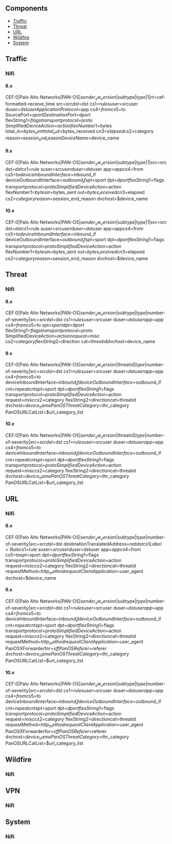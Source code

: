 ## Components
* [Traffic](#Traffic)
* [Threat](#Threat)
* [URL](#URL)
* [Wildfire](#Wildfire)
* [System](#Wildfire)

## Traffic
### Nifi

#### 8.x
CEF:0|Palo Alto Networks|PAN-OS|$sender_sw_version|$subtype|$type|1|rt=$cef-formatted-receive_time src=$src dst=$dst cs1=$rule suser=$srcuser duser=$dstuser ApplicationProtocol=$app cs4=$from cs5=$to SourcePort=$sport DestinationPort=$dport flexString1=$flags transportprotocol=$proto SimplifiedDeviceAction=$action flexNumber1=$bytes total_in=$bytes_sent total_out=$bytes_received cn3=$elapsed cs2=$category reason=$session_end_reason DeviceName=$device_name
#### 9.x
CEF:0|Palo Alto Networks|PAN-OS|$sender_sw_version|$subtype|$type|1|src=$src dst=$dst cs1=$rule suser=$srcuser duser=$dstuser app=$app cs4=$from cs5=$to deviceInboundInterface=$inbound_if deviceOutboundInterface=$outbound_if spt=$sport dpt=$dport flexString1=$flags transportprotocol=$proto SimplifiedDeviceAction=$action flexNumber1=$bytes in=$bytes_sent out=$bytes_received cn3=$elapsed cs2=$category reason=$session_end_reason dvchost=$device_name
#### 10.x
CEF:0|Palo Alto Networks|PAN-OS|$sender_sw_version|$subtype|$type|1|src=$src dst=$dst cs1=$rule suser=$srcuser duser=$dstuser app=$app cs4=$from cs5=$to deviceInboundInterface=$inbound_if deviceOutboundInterface=$outbound_if spt=$sport dpt=$dport flexString1=$flags transportprotocol=$proto SimplifiedDeviceAction=$action flexNumber1=$bytes in=$bytes_sent out=$bytes_received cn3=$elapsed cs2=$category reason=$session_end_reason dvchost=$device_name

## Threat
### Nifi
#### 8.x
CEF:0|Palo Alto Networks|PAN-OS|$sender_sw_version|$subtype|$type|$number-of-severity|src=$src dst=$dst cs1=$rule suser=$srcuser duser=$dstuser app=$app cs4=$from cs5=$to spt=$sport dpt=$dport flexString1=$flags transportprotocol=$proto SimplifiedDeviceAction=$action request=$misc cs2=$category flexString2=$direction cat=$threatid dvchost=$device_name 

#### 9.x
CEF:0|Palo Alto Networks|PAN-OS|$sender_sw_version|$threatid|$type|$number-of-severity|src=$src dst=$dst cs1=$rule suser=$srcuser duser=$dstuser app=$app cs4=$from cs5=$to deviceInboundInterface=$inbound_if deviceOutboundInterface=$outbound_if cnt=$repeatcnt spt=$sport dpt=$dport flexString1=$flags transportprotocol=$proto SimplifiedDeviceAction=$action request=$misc cs2=$category flexString2=$direction cat=$threatid dvchost=$device_name PanOSThreatCategory=$thr_category PanOSURLCatList=$url_category_list

#### 10.x
CEF:0|Palo Alto Networks|PAN-OS|$sender_sw_version|$threatid|$type|$number-of-severity|src=$src dst=$dst cs1=$rule suser=$srcuser duser=$dstuser app=$app cs4=$from cs5=$to deviceInboundInterface=$inbound_if deviceOutboundInterface=$outbound_if cnt=$repeatcnt spt=$sport dpt=$dport flexString1=$flags transportprotocol=$proto SimplifiedDeviceAction=$action request=$misc cs2=$category flexString2=$direction cat=$threatid dvchost=$device_name PanOSThreatCategory=$thr_category PanOSURLCatList=$url_category_list


## URL
### Nifi
#### 8.x
CEF:0|Palo Alto Networks|PAN-OS|$sender_sw_version|$subtype|$type|$number-of-severity|src=$src dst=$dst destinationTranslatedAddress=$natdst cs1Label=Rule cs1=$rule suser=$srcuser duser=$dstuser app=$app cs4=$from cs5=$to spt=$sport dpt=$dport flexString1=$flags transportprotocol=$proto SimplifiedDeviceAction=$action request=$misc cs2=$category flexString2=$direction cat=$threatid requestMethod=$http_method requestClientApplication=$user_agent dvchost=$device_name 

#### 9.x
CEF:0|Palo Alto Networks|PAN-OS|$sender_sw_version|$subtype|$type|$number-of-severity|src=$src dst=$dst cs1=$rule suser=$srcuser duser=$dstuser app=$app cs4=$from cs5=$to deviceInboundInterface=$inbound_if deviceOutboundInterface=$outbound_if cnt=$repeatcnt spt=$sport dpt=$dport flexString1=$flags transportprotocol=$proto SimplifiedDeviceAction=$action request=$misc cs2=$category flexString2=$direction cat=$threatid requestMethod=$http_method requestClientApplication=$user_agent PanOSXForwarderfor=$xff PanOSReferer=$referer dvchost=$device_name PanOSThreatCategory=$thr_category PanOSURLCatList=$url_category_list

#### 10.x
CEF:0|Palo Alto Networks|PAN-OS|$sender_sw_version|$subtype|$type|$number-of-severity|src=$src dst=$dst cs1=$rule suser=$srcuser duser=$dstuser app=$app cs4=$from cs5=$to deviceInboundInterface=$inbound_if deviceOutboundInterface=$outbound_if cnt=$repeatcnt spt=$sport dpt=$dport flexString1=$flags transportprotocol=$proto SimplifiedDeviceAction=$action request=$misc cs2=$category flexString2=$direction cat=$threatid requestMethod=$http_method requestClientApplication=$user_agent PanOSXForwarderfor=$xff PanOSReferer=$referer dvchost=$device_name PanOSThreatCategory=$thr_category PanOSURLCatList=$url_category_list

## Wildfire
### Nifi


## VPN
### Nifi

## System
### Nifi

